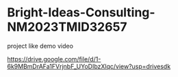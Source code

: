 # Bright-Ideas-Consulting-NM2023TMID32657

project like demo video 

https://drive.google.com/file/d/1-6k9MBmDrAFa1FVrjnbF_UYoDIbzXlqc/view?usp=drivesdk
